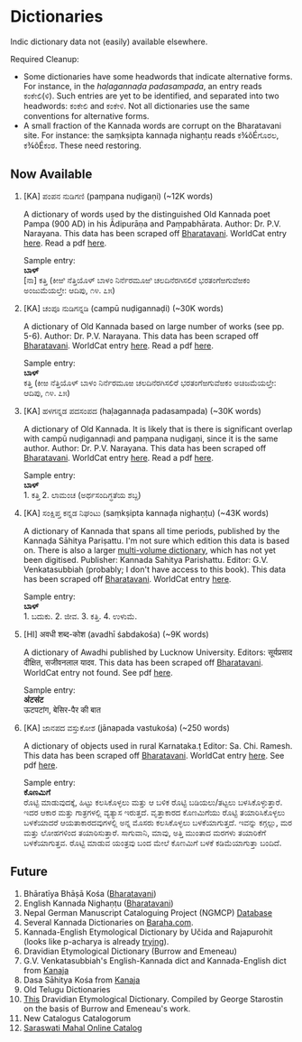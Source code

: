 # Dictionaries

Indic dictionary data not (easily) available elsewhere.

Required Cleanup:
* Some dictionaries have some headwords that indicate alternative forms. For instance, in the *haḷagannaḍa padasampada*, an entry reads ಕಂಕೇಲಿ(ಳಿ). Such entries are yet to be identified, and separated into two headwords: ಕಂಕೇಲಿ and ಕಂಕೇಳಿ. Not all dictionaries use the same conventions for alternative forms.
* A small fraction of the Kannada words are corrupt on the Bharatavani site. For instance: the saṃkṣipta kannaḍa nighaṇṭu reads ಕ¾õÉಗೊರಲ, ಕ¾õÉಕಂಠ. These need restoring.

## Now Available


1. [KA] ಪಂಪನ ನುಡಿಗಣಿ (paṃpana nuḍigaṇi) (~12K words)

   A dictionary of words used by the distinguished Old Kannada poet Pampa (900 AD) in his Ādipurāṇa and Paṃpabhārata. 
   Author: Dr. P.V. Narayana.
   This data has been scraped off [Bharatavani](https://bharatavani.in/dictionary-surf/?did=70&letter=ಅ&language=Kannada&page=1). 
   WorldCat entry [here](http://www.worldcat.org/oclc/882465128).
   Read a pdf [here](https://english.bharatavani.in/book/ಪಂಪನ-ನುಡಿಗಣಿ-pampana-nudigani/).
   
   Sample entry:<br />
   **ಬಾಳ್** <br /> [ನಾ] ಕತ್ತಿ (ಕೀಱಿ ನೆತ್ತಿಯೊಳ್ ಬಾಳಂ ನಿರ್ನೆರಮೂಱಿ ಚಲದಿನೆರಗಿಸಲಿರೆ ಭರತಂಗೆಱಗುವೆಱಕಂ ಅಂಜುಮೆಯಲ್ತೇ: ಆದಿಪು, ೧೪. ೭೫)

1. [KA] ಚಂಪೂ ನುಡಿಗನ್ನಡಿ (campū nuḍigannaḍi) (~30K words)
   
   A dictionary of Old Kannada based on large number of works (see pp. 5-6). 
   Author: Dr. P.V. Narayana.
   This data has been scraped off [Bharatavani](https://bharatavani.in/dictionary-surf/?did=62&letter=ಅ&language=Kannada&page=1). 
   WorldCat entry [here](http://www.worldcat.org/oclc/890284576).
   Read a pdf [here](https://english.bharatavani.in/book/ಚಂಪೂ-ನುಡಿಗನ್ನಡಿ-ಹಳಗನ್ನಡ/).
   
   Sample entry:<br />
   **ಬಾಳ್**<br /> 
   ಕತ್ತಿ (ಕೀಱ ನೆತ್ತಿಯೊಳ್ ಬಾಳಂ ನಿರ್ನೆರಮೂಱ ಚಲದಿನೆರಗಿಸಲಿರೆ ಭರತಂಗೆಱಗುವೆಱಕಂ ಅಚಿಜಮೆಯಲ್ತೇ: ಆದಿಪು, ೧೪. ೭೫)

   
1. [KA] ಹಳಗನ್ನಡ ಪದಸಂಪದ (haḷagannaḍa padasampada) (~30K words)

   A dictionary of Old Kannada. It is likely that is there is significant overlap with campū nuḍigannaḍi and paṃpana nuḍigaṇi, since it is the same author.
   Author: Dr. P.V. Narayana.
   This data has been scraped off [Bharatavani](https://bharatavani.in/dictionary-surf/?did=64&letter=ಅ&language=Kannada&page=1). 
   WorldCat entry [here](http://www.worldcat.org/oclc/1044770592).
   Read a pdf [here](https://english.bharatavani.in/book/halagannada-padasampada/).
   
   Sample entry:<br />
   **ಬಾಳ್**<br /> 1. ಕತ್ತಿ 2. ಲಾಮಂಚ (ಅರ್ಥಸಂದಿಗ್ಧತೆಯ ಶಬ್ದ)
   
1. [KA] ಸಂಕ್ಷಿಪ್ತ ಕನ್ನಡ ನಿಘಂಟು (saṃkṣipta kannaḍa nighaṇṭu) (~43K words)
   
   A dictionary of Kannada that spans all time periods, published by the Kannaḍa Sāhitya Pariṣattu. I'm not sure which edition this data is based on.
   There is also a larger [multi-volume dictionary](https://archive.org/details/dli.language.1017), which has not yet been digitised.
   Publisher: Kannada Sahitya Parishattu.
   Editor: G.V. Venkatasubbiah (probably; I don't have access to this book).
   This data has been scraped off [Bharatavani](https://bharatavani.in/dictionary-surf/?did=46&letter=ಅ&start=0&language=Kannada). 
   WorldCat entry [here](http://www.worldcat.org/oclc/1028537088).
   
   Sample entry:<br />
   **ಬಾಳ್**<br /> 1. ಬದುಕು. 2. ಜೀವ. 3. ಕತ್ತಿ. 4. ಉಳುಮೆ.
   
1. [HI] अवधी शब्द-कोश (avadhī śabdakośa) (~9K words)

   A dictionary of Awadhi published by Lucknow University.
   Editors: सूर्यप्रसाद दीक्षित, सजीवनलाल यादव.
   This data has been scraped off [Bharatavani](https://bharatavani.in/dictionary-surf/?did=249&letter=अ&language=Hindi&page=1). 
   WorldCat entry not found. See pdf [here](https://english.bharatavani.in/book/awadhi-shabd-kosh/).
   
   Sample entry:<br />
   **अंटसंट**<br /> ऊटपटांग, बेसिर-पैर की बात
   
1. [KA] ಜಾನಪದ ವಸ್ತುಕೋಶ (jānapada vastukośa) (~250 words)

   A dictionary of objects used in rural Karnataka.ṭ
   Editor: Sa. Chi. Ramesh.
   This data has been scraped off [Bharatavani](https://bharatavani.in/dictionary-surf/?did=100&letter=ಅ&language=Kannada&page=1). 
   WorldCat entry [here](http://www.worldcat.org/oclc/889862837). See pdf [here](https://english.bharatavani.in/book/janapada-vastukosha/).
   
   Sample entry:<br />
   **ಕೊಣಮಿಗೆ**<br />
   ರೊಟ್ಟಿ ಮಾಡುವುದಕ್ಕೆ, ಹಿಟ್ಟು ಕಲಸಿಕೊಳ್ಳಲು ಮತ್ತು ಆ ಬಳಿಕ ರೊಟ್ಟಿ ಬಡಿಯಲು/ತಟ್ಟಲು ಬಳಸಿಕೊಳ್ಳುತ್ತಾರೆ. ಇದರ ಆಕಾರ ಮತ್ತು ಗಾತ್ರಗಳಲ್ಲಿ ವ್ಯತ್ಯಾಸ ಇರುತ್ತದೆ. ವೃತ್ತಾಕಾರದ ಕೊಣಮಿಗೆಯು ರೊಟ್ಟಿ ತಯಾರಿಸಿಕೊಳ್ಳಲು ಬಳಕೆಯಾದರೆ ಆಯತಾಕಾರದವುಗಳಲ್ಲಿ ಅನ್ನ ಮೊಸರು ಕಲಸಿಕೊಳ್ಳಲು ಬಳಕೆಯಾಗುತ್ತದೆ. ಇವನ್ನು ಕಗ್ಗಲ್ಲು, ಮರ ಮತ್ತು ಲೋಹಗಳಿಂದ ತಯಾರಿಸುತ್ತಾರೆ. ಸಾಗುವಾನಿ, ಮಾವು, ಅತ್ತಿ ಮುಂತಾದ ಮರಗಳು ತಯಾರಿಕೆಗೆ ಬಳಕೆಯಾಗುತ್ತವ. ರೊಟ್ಟಿ ಮಾಡುವ ಯಂತ್ರವು ಬಂದ ಮೇಲೆ ಕೊಣಮಿಗೆ ಬಳಕೆ ಕಡಿಮೆಯಾಗುತ್ತಾ ಬಂದಿದೆ.

## Future

1. Bhāratīya Bhāṣā Kośa ([Bharatavani](https://bharatavani.in/dictionary-surf/?did=193&letter=अ&language=Hindi&page=1))
1. English Kannada Nighaṇṭu ([Bharatavani](https://bharatavani.in/dictionary-surf/?did=30&letter=A&language=Kannada&page=1))
1. Nepal German Manuscript Cataloguing Project (NGMCP) [Database](https://catalogue.ngmcp.uni-hamburg.de/servlets/solr/select?q=%2BobjectType%3A%22ngmcpdocument%22+%2BallNGMCP%3A*&fl=*%2Cscore&version=4.5&mask=content%2Fsearch%2Fsimple.xed&start=0&rows=10)
1. Several Kannada Dictionaries on [Baraha.com](http://baraha.com/v10/kannada/browse.php).
1. Kannada-English Etymological Dictionary by Učida and Rajapurohit (looks like p-acharya is already [trying](https://github.com/p-acharya/opencv_ocr)).
1. Dravidian Etymological Dictionary (Burrow and Emeneau)
1. G.V. Venkatasubbiah's English-Kannada dict and Kannada-English dict from [Kanaja](http://kanaja.in/?page_id=11120)
1. Dasa Sāhitya Kośa from [Kanaja](http://kanaja.in/?page_id=11120)
1. Old Telugu Dictionaries
1. [This](https://starling.rinet.ru/cgi-bin/main.cgi?flags=eygtnnl) Dravidian Etymological Dictionary. Compiled by George Starostin on the basis of Burrow and Emeneau's work.
1. New Catalogus Catalogorum
1. [Saraswati Mahal Online Catalog](http://catalog.tmssmlibrary.com/search.php)
